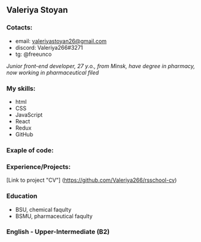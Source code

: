 ## Valeriya Stoyan
### Cotacts:

* email: valeriyastoyan26@gmail.com
* discord: Valeriya266#3271
* tg: @freeunco

*Junior front-end developer, 27 y.o., from Minsk, have degree in pharmacy, now working in pharmaceutical filed*  

### My skills:

* html
* CSS
* JavaScript
* React
* Redux
* GitHub

### Exaple of code:

### Experience/Projects:

[Link to project "CV"] (https://github.com/Valeriya266/rsschool-cv)

### Education
* BSU, chemical faqulty
* BSMU, pharmaceutical faqulty

### English - Upper-Intermediate (B2)
